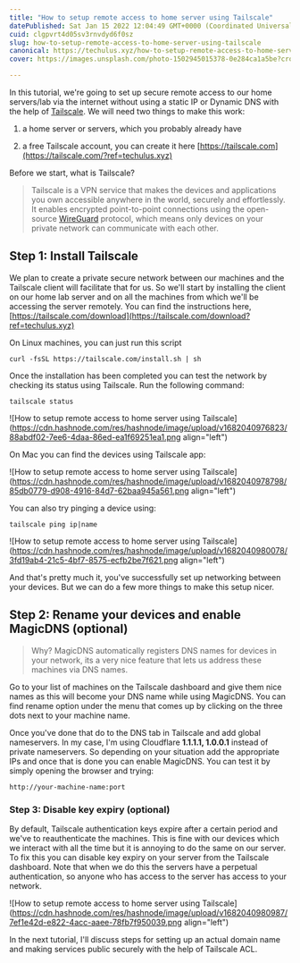 ```yaml
---
title: "How to setup remote access to home server using Tailscale"
datePublished: Sat Jan 15 2022 12:04:49 GMT+0000 (Coordinated Universal Time)
cuid: clgpvrt4d05sv3rnvdyd6f0sz
slug: how-to-setup-remote-access-to-home-server-using-tailscale
canonical: https://techulus.xyz/how-to-setup-remote-access-to-home-server-using-tailscale/
cover: https://images.unsplash.com/photo-1502945015378-0e284ca1a5be?crop=entropy&cs=tinysrgb&fit=max&fm=jpg&ixid=MnwxMTc3M3wwfDF8c2VhcmNofDM4fHxyZW1vdGUlMjB3b3JrfGVufDB8fHx8MTY0MjI0NDAzNA&ixlib=rb-1.2.1&q=80&w=2000

---
```


In this tutorial, we're going to set up secure remote access to our home servers/lab via the internet without using a static IP or Dynamic DNS with the help of [Tailscale](https://tailscale.com/?ref=techulus.xyz). We will need two things to make this work:

1. a home server or servers, which you probably already have
    
2. a free Tailscale account, you can create it here [https://tailscale.com](https://tailscale.com/?ref=techulus.xyz)
    

Before we start, what is Tailscale?

> Tailscale is a VPN service that makes the devices and applications you own accessible anywhere in the world, securely and effortlessly. It enables encrypted point-to-point connections using the open-source [WireGuard](https://www.wireguard.com/?ref=techulus.xyz) protocol, which means only devices on your private network can communicate with each other.

## Step 1: Install Tailscale

We plan to create a private secure network between our machines and the Tailscale client will facilitate that for us. So we'll start by installing the client on our home lab server and on all the machines from which we'll be accessing the server remotely. You can find the instructions here, [https://tailscale.com/download](https://tailscale.com/download?ref=techulus.xyz)

On Linux machines, you can just run this script

`curl -fsSL https://tailscale.com/install.sh | sh`

Once the installation has been completed you can test the network by checking its status using Tailscale. Run the following command:

`tailscale status`

![How to setup remote access to home server using Tailscale](https://cdn.hashnode.com/res/hashnode/image/upload/v1682040976823/88abdf02-7ee6-4daa-86ed-ea1f69251ea1.png align="left")

On Mac you can find the devices using Tailscale app:

![How to setup remote access to home server using Tailscale](https://cdn.hashnode.com/res/hashnode/image/upload/v1682040978798/85db0779-d908-4916-84d7-62baa945a561.png align="left")

You can also try pinging a device using:

`tailscale ping ip|name`

![How to setup remote access to home server using Tailscale](https://cdn.hashnode.com/res/hashnode/image/upload/v1682040980078/3fd19ab4-21c5-4bf7-8575-ecfb2be7f621.png align="left")

And that's pretty much it, you've successfully set up networking between your devices. But we can do a few more things to make this setup nicer.

## Step 2: Rename your devices and enable MagicDNS (optional)

> Why? MagicDNS automatically registers DNS names for devices in your network, its a very nice feature that lets us address these machines via DNS names.

Go to your list of machines on the Tailscale dashboard and give them nice names as this will become your DNS name while using MagicDNS. You can find rename option under the menu that comes up by clicking on the three dots next to your machine name.

Once you've done that do to the DNS tab in Tailscale and add global nameservers. In my case, I'm using Cloudflare **1.1.1.1, 1.0.0.1** instead of private nameservers. So depending on your situation add the appropriate IPs and once that is done you can enable MagicDNS. You can test it by simply opening the browser and trying:

`http://your-machine-name:port`

### Step 3: Disable key expiry (optional)

By default, Tailscale authentication keys expire after a certain period and we've to reauthenticate the machines. This is fine with our devices which we interact with all the time but it is annoying to do the same on our server. To fix this you can disable key expiry on your server from the Tailscale dashboard. Note that when we do this the servers have a perpetual authentication, so anyone who has access to the server has access to your network.

![How to setup remote access to home server using Tailscale](https://cdn.hashnode.com/res/hashnode/image/upload/v1682040980987/7ef1e42d-e822-4acc-aaee-78fb7f950039.png align="left")

In the next tutorial, I'll discuss steps for setting up an actual domain name and making services public securely with the help of Tailscale ACL.